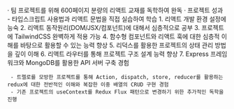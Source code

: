  · 팀 프로젝트를 위해 600페이지 분량의 리액트 교재를 독학하여 완독
 · 프로젝트 성과 
     - 타입스크립트 사용법과 리액트 문법을 직접 실습하여 학습
     1. 리액트 개발 환경 설정에 능숙
     2. 리액트 동작원리(DOM/JSX/컴포넌트)에 대해서 심층적으로 공부
     3. 프로젝트에 TailwindCSS 완벽하게 적용 가능
     4. 함수형 컴포넌트와 리액트 훅에 대한 심층적 이해를 바탕으로 활용할 수 있는 능력 향상
     5. 리덕스를 활용한 프로젝트의 상태 관리 방법을 깊이 이해
     6. 리액트 라우터를 통해 프로젝트 구조 설계 능력 향상
     7. Express 프레임워크와 MongoDB를 활용한 API 서버 구축 경험
     
     - 트렐로를 모방한 프로젝트를 통해 Action, dispatch, store, reducer를 활용하는 redux에 대한 전반적인 이해와 복잡한 이중 배열의 CRUD 구현 경험
     - 기존 프로젝트의 useContext를 Redux Flux 패턴으로 변경하기 위한 추가적인 독학을 진행
